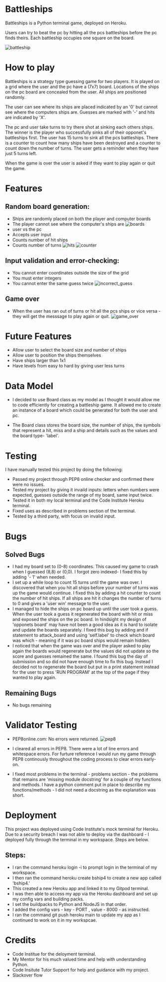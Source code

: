 # Battleships

Battleships is a Python terminal game, deployed on Heroku.

Users can try to beat the pc by hitting all the pcs battleships before the pc finds theirs. Each battleship occupies one square on the board. 

![battleship](bship/Battleship.png)

# How to play

Battleships is a strategy type guessing game for two players. It is played on a grid where the user and the pc have a (7x7) board. Locations of the ships on the pc board are concealed from the user. All ships are positioned randomly. 

The user can see where its ships are placed indicated by an '0' but cannot see where the computers ships are. Guesses are marked with '-' and hits are indicated by 'X'.

The pc and user take turns to try there shot at sinking each others ships. The winner is the player who successfully sinks all of their opponet's battleships first. The user has 15 turns to sink all the pcs battleships. There is a counter to count how many ships have been destroyed and a counter to count down the number of turns. The user gets a reminder when they have just 5 turns left. 

When the game is over the user is asked if they want to play again or quit the game. 

# Features

## Random board generation:
- Ships are randomly placed on both the player and computer boards
- The player cannot see where the computer's ships are
![boards](bship/boards.png)
- user vs the pc
- Accepts user input
- Counts number of hit ships
- Counts number of turns
![hits](bship/hit_update.png)
![counter](bship/counter_updates.png)

## Input validation and error-checking:
- You cannot enter coordinates outside the size of the grid
- You must enter integers
- You cannot enter the same guess twice
![incorrect_guess](bship/incorrect_guess.png)

## Game over
- When the user has ran out of turns or hit all the pcs ships or vice versa - they will get the messsage to play again or quit. 
![game_over](bship/game_over.png)

# Future Features

- Allow user to select the board size and number of ships
- Allow user to position the ships themselves
- Have ships larger than 1x1
- Have levels from easy to hard by giving user less turns

# Data Model

- I decided to use Board class as my model as I thought it would allow me to code efficiently for creating a battleship game. It allowed me to create an instance of a board which could be generated for both the user and pc. 

- The Board class stores the board size, the number of ships, the symbols that represent a hit, miss and a ship and details such as the values and the board type- 'label'.

# Testing

I have manually tested this project by doing the following:

- Passed my project through PEP8 online checker and confirmed there were no issues. 
- Tested my project by giving it invaild inputs: letters when numbers were expected, guesses outside the range of my board, same input twice. 
- Tested it in both my local terminal and the Code Institute Heroku terminal. 
- Fixed uses as described in problems section of the terminal. 
- Tested by a third party, with focus on invalid input. 

# Bugs

## Solved Bugs
- I had my board set to (0-8) coordinates. This caused my game to crash when I guessed (8,8) or (0,0). I forgot zero indexed- I fixed this by adding '- 1' when needed. 
- I set up a while loop to count 15 turns until the game was over. I discovered that when you hit all ships before your number of turns was up the game would continue. I fixed this by adding a hit counter to count the number of hit ships. If all ships are hit it changes the number of turns to 0 and gives a 'user win' message to the user.
- I managed to hide the ships on pc board up until the user took a guess. When the user took a guess it regenerated the board with hit or miss and exposed the ships on the pc board. In hindsight my design of 'opponets board' may have not been a good idea as it is hard to isolate and update the boards separately. I fixed this bug by adding and if statement to attack_board and using 'self.label' to check which board was which - meaning if it was pc board ships would remain hidden. 
- I noticed that when the game was over and the player asked to play again the boards would regenerate but the values did not update so the score and guesses remained the same. I found this bug the day of submission and so did not have enough time to fix this bug. Instead I decided not to regenerate the board but put in a print statement instead for the user to press 'RUN PROGRAM' at the top of the page if they wanted to play again. 

## Remaining Bugs
- No bugs remaining

# Validator Testing

- PEP8online.com:
No errors were returned.
![pep8](bship/pep8.png)

- I cleared all errors in PEP8. There were a lot of line errors and whitespace errors. For furture reference I would run my game through PEP8 continously throughout the coding process to clear errors early-on. 
- I fixed most problems in the terminal - problems section - the problems that remains are 'missing module docstring' for a couple of my functions and methods. I have a python comment put in place to describe my functions/methods - I did not need a docstring as the explanation was short. 

# Deployment 

This project was deployed using Code Institute's mock terminal for Heroku. Due to a security breach I was not able to deploy via the dashboard - I deployed fully through the terminal in my workspace. Steps are below.  

## Steps:
- I ran the command heroku login -i to prompt login in the terminal of my workspace. 
- I then ran the command heroku create bship4 to create a new app called 'bship4.'
- This created a new Heroku app and linked it to my Gitpod terminal. 
- I was then able to access my app via the Heroku dashboard and set up my config vars and building packs. 
- I set the buildpacks to Python and NodeJS in that order.
- I added the config vars - key - PORT , value - 8000 - as instructed. 
- I ran the command git push heroku main to update my app as I continued to work on it in my workspcae. 

# Credits
- Code Institue for the deloyment terminal.
- My Mentor for his much valued time and help with understanding Python. 
- Code Insitute Tutor Support for help and guidance with my project. 
- Slackover flow
